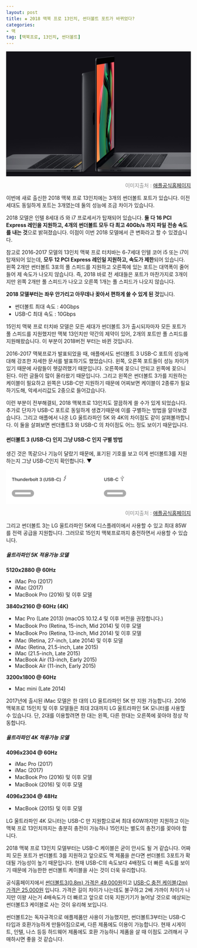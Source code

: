 ```yaml
---  
layout: post  
title: ✚ 2018 맥북 프로 13인치, 썬더볼트 포트가 바뀌었다?
categories:
- 맥  
tag: [맥북프로, 13인치, 썬더볼트]
---  
```

<div class="markdown-image">
<img src="/assets/article_images/2018-07-21-thunderbolt/1.jpg" alt="" align="middle"/><p style="text-align:right;  color:#878787"> 이미지출처 : <a href="https://support.apple.com/en-us/HT207443"> 애플공식홈페이지 </a></p> </div>
<p class="drop-korean">
이번에 새로 출신한 2018 맥북 프로 13인치에는 3개의 썬더볼트 포트가 있습니다. 이전 세대도 동일하게 포트는 3개였는데 둘의 성능에 조금 차이가 있습니다.
</p>

2018 모델은 인텔 8세대 i5 와 i7 프로세서가 탑재되어 있습니다. **둘 다 16 PCI Express 레인을 지원하고, 4개의 썬더볼트 모두 다 최고 40Gb/s 까지 파일 전송 속도를 내는 것**으로 밝혀졌습니다. 이점이 이번 2018 모델에서 큰 변화라고 할 수 있겠습니다.

참고로 2016-2017 모델의 13인치 맥북 프로 터치바는 6-7세대 인텔 코어 i5 또는 i7이 탑재되어 있는데, **모두 12 PCI Express 레인일 지원하고, 속도가 제한**되어 있습니다. 왼쪽 2개만 썬터볼트 3포의 풀 스피드를 지원하고 오른쪽에 있는 포트는 대역폭이 줄어들어 제 속도가 나오지 않습니다. 즉, 2018 바로 전 세대들은 포트가 마찬가지로 3개이지만 왼쪽 2개만 풀 스피드가 나오고 오른쪽 1개는 풀 스피드가 나오지 않습니다.

**2018 모델부터는 좌우 안가리고 아무데나 꽂아서 편하게 쓸 수 있게 된 것**입니다. 
- 썬더볼트 최대 속도 : 40Gbps
- USB-C 최대 속도 : 10Gbps

15인치 맥북 프로 터치바 모델은 모든 세대가 썬더볼트 3가 출시되자마자 모든 포트가 풀 스피드를 지원했지만 맥북 13인치만 약간의 제약이 있어, 2개의 포트만 풀 스피드를 지원해왔습니다. 이 부분이 2018버전 부터는 바뀐 것입니다.

2016-2017 맥북프로가 발표되었을 때, 애플에서도 썬더볼트 3 USB-C 포트의 성능에 대해 강조한 자세한 문서를 발표하기도 했었습니다. 왼쪽, 오른쪽 포트들이 성능 차이가 있기 때문에 사람들이 헷갈려했기 때문입니다. 오른쪽에 꽂으니 안되고 왼쪽에 꽂으니 된다. 이런 글들이 많이 올라왔기 때문입니다. 그리고 왼쪽은 썬더볼트 3가를 지원하는 케이블이 필요하고 왼쪽은 USB-C만 지원하기 때문에 어찌보면 케이블이 2종류가 필요하기도해, 악세서리값도 2중으로 들어갔습니다.

이런 부분이 전부해결되, 2018 맥북프로 13인치도 깔끔하게 쓸 수가 있게 되었습니다.  추가로 단자가 USB-C 포트로 동일하게 생겼기때문에 이를 구별하는 방법을 알아보겠습니다. 그리고 애플에서 나온 LG 울트라파인 5K 와 4K의 차이점도 같이 살펴볼까합니다. 이 둘을 살펴보면 썬더폴트3 와 USB-C 의 차이점도 어느 정도 보이기 때문입니다. 

#### 썬더볼트 3 (USB-C) 인지 그냥 USB-C 인지 구별 방법
생긴 것은 똑같으나 기능이 달랐기 때문에, 표기된 기호를 보고 이게 썬더볼트3를 지원하는지 그냥 USB-C인지 확인합니다. ▼

<div class="markdown-image">
<img src="/assets/article_images/2018-07-21-thunderbolt/2.png" alt="" align="middle"/><p style="text-align:right;  color:#878787"> 이미지출처 : <a href="https://support.apple.com/en-us/HT207443"> 애플공식홈페이지 </a></p> </div>

그리고 썬더볼트 3는 LG 울트라파인 5K에 디스플레이에서 사용할 수 있고 최대 85W를 전력 공급을 지원합니다. 그러므로 15인치 맥북프로까지 충전하면서 사용할 수 있습니다.

##### 울트라파인 5K 적용가능 모델
**5120x2880 @ 60Hz**
- iMac Pro (2017)
- iMac (2017)
- MacBook Pro (2016) 및 이후 모델

**3840x2160 @ 60Hz (4K)**
- Mac Pro (Late 2013) (macOS 10.12.4 및 이후 버전을 권장합니다.)
- MacBook Pro (Retina, 15-inch, Mid 2014) 및 이후 모델
- MacBook Pro (Retina, 13-inch, Mid 2014) 및 이후 모델
- iMac (Retina, 27-inch, Late 2014) 및 이후 모델
- iMac (Retina, 21.5-inch, Late 2015)
- iMac (21.5-inch, Late 2015)
- MacBook Air (13-inch, Early 2015)
- MacBook Air (11-inch, Early 2015)

**3200x1800 @ 60Hz**
- Mac mini (Late 2014)

2017년에 출시된 iMac 모델은 한 대의 LG 울트라파인 5K 만 지원 가능합니다.
2016 맥북프로 15인치 및 이후 모델들은 최대 2대까지 LG 울트라파인 5K 모니터를 사용할 수 있습니다. 단, 2대를 이용할려면 한 대는 왼쪽, 다른 한대는 오른쪽에 꽂아야 정상 작동합니다.

##### 울트라파인 4K 적용가능 모델
**4096x2304 @ 60Hz**
- iMac Pro (2017)
- iMac (2017)
- MacBook Pro (2016) 및 이후 모델
- MacBook (2016) 및 이후 모델

**4096x2304 @ 48Hz**
- MacBook (2015) 및 이후 모델

LG 울트라파인 4K 모니터는 USB-C 만 지원함으로써 최대 60W까지만 지원하고 이는 맥북 프로 13인치까지는 충분히 충전이 가능하나 15인치는 별도의 충전기를 꽂아야 합니다.

2018 맥북 프로 13인치 모델부터는 USB-C 케이블은 굳이 안사도 될 거 같습니다. 어짜피 모든 포트가 썬더볼트 3를 지원하고 앞으로도 맥 제품을 쓴다면 썬더볼트 3포트가 확대될 가능성이 높기 때문입니다. 현재 USB-C의 속도보다 4배정도 더 빠른 속도를 보이기 때문에 가능한한 썬더볼트 케이블을 사는 것이 더욱 유리합니다.

공식홈페이지에서 [썬더볼트3(0.8m) 가격은 49,000원](https://www.apple.com/kr/shop/product/MQ4H2FE/A/thunderbolt-3usb%E2%80%91c-케이블08-m)이고 [USB-C 충전 케이블(2m) 가격은 25,000원](https://www.apple.com/kr/shop/product/MLL82FE/A/usb-c-charge-cable-2m) 입니다. 가격은 길이 차이가 나는데도 불구하고 2배 가까이 차이가 나지만 이왕 사는거 4배속도가 더 빠르고 앞으로 더욱 지원기기가 늘어날 것으로 예상되는 썬더볼트3 케이블로 사는 것이 유리해 보입니다.

썬더볼트2는 독자규격으로 애플제품만 사용이 가능했지만, 썬더볼트3부터는 USB-C 타입과 호환가능하게 만들어짐으로써, 다른 제품에도 이용이 가능합니다. 현재 시게이트, 인텔, 나스 등등 하드웨어 제품에도 호환 가능하니 제품을 살 때 이점도 고려해서 구매하시면 좋을 것 같습니다.


